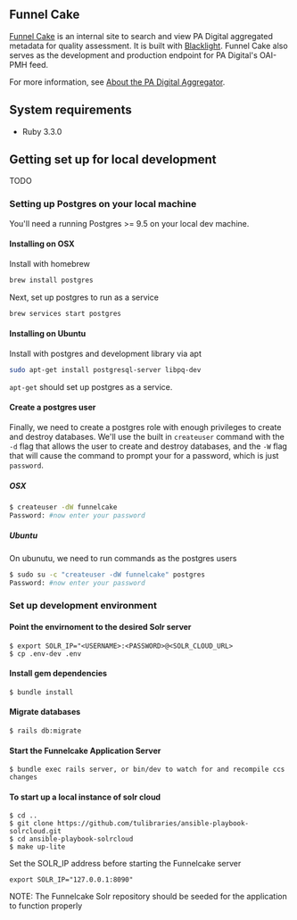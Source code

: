 Funnel Cake
---------
[Funnel Cake](https://funnelcake.padigital.org/) is an internal site to search and view PA Digital aggregated metadata for quality assessment. It is built with [Blacklight](https://projectblacklight.org/). Funnel Cake also serves as the development and production endpoint for PA Digital's OAI-PMH feed.

For more information, see [About the PA Digital Aggregator](https://padigital.org/about-aggregator/).

## System requirements

- Ruby 3.3.0

Getting set up for local development
---------

TODO

### Setting up Postgres on your local machine

You'll need a running Postgres >= 9.5 on your local dev machine.

#### Installing on OSX

Install with homebrew

```bash
brew install postgres
```

Next, set up postgres to run as a service

```bash
brew services start postgres
```

#### Installing on Ubuntu

Install with postgres and development library via apt
```bash
sudo apt-get install postgresql-server libpq-dev
```

`apt-get` should set up postgres as a service.



#### Create a postgres user
Finally, we need to create a postgres role with enough privileges to create and destroy databases. We'll use the built in `createuser` command with the `-d` flag that allows the user to create and destroy databases, and the `-W` flag that will cause the command to prompt your for a password, which is just `password`.

##### OSX

```bash
$ createuser -dW funnelcake
Password: #now enter your password
```

##### Ubuntu
On ubunutu, we need to run commands as the postgres users
```bash
$ sudo su -c "createuser -dW funnelcake" postgres
Password: #now enter your password
```

### Set up development environment

#### Point the envirnoment to the desired Solr server

```
$ export SOLR_IP="<USERNAME>:<PASSWORD>@<SOLR_CLOUD_URL>
$ cp .env-dev .env
```

#### Install gem dependencies

```
$ bundle install
```

#### Migrate databases

```
$ rails db:migrate
```

#### Start the Funnelcake Application Server

```
$ bundle exec rails server, or bin/dev to watch for and recompile ccs changes
```

#### To start up a local instance of solr cloud


```
$ cd ..
$ git clone https://github.com/tulibraries/ansible-playbook-solrcloud.git
$ cd ansible-playbook-solrcloud
$ make up-lite
```

Set the SOLR_IP address before starting the Funnelcake server

```
export SOLR_IP="127.0.0.1:8090"
```

NOTE: The Funnelcake Solr repository should be seeded for the application to function properly
